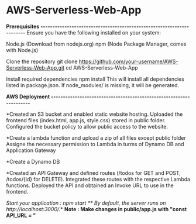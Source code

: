 # AWS-Serverless-Web-App

**Prerequisites ----------------------------------------------------------------------**
Ensure you have the following installed on your system:

Node.js (Download from nodejs.org)
npm (Node Package Manager, comes with Node.js)


Clone the repository
git clone https://github.com/your-username/AWS-Serverless-Web-App.git
cd AWS-Serverless-Web-App

Install required dependencies
npm install
This will install all dependencies listed in package.json. If node_modules/ is missing, it will be generated.

**AWS Deployment --------------------------------------------------------------------**

*Created an S3 bucket and enabled static website hosting.
 Uploaded the frontend files (index.html, app.js, style.css) stored in public folder.
 Configured the bucket policy to allow public access to the website.

*Create a lambda function and upload a zip of all files except public folder
 Assigne the necessary permission to Lambda in turms of Dynamo DB and Application Gateway

*Create a Dynamo DB

*Created an API Gateway and defined routes (/todos for GET and POST, /todos/{id} for DELETE).
 Integrated these routes with the respective Lambda functions.
 Deployed the API and obtained an Invoke URL to use in the frontend.

*Start your application : 
 npm start
** By default, the server runs on http://localhost:3000/.**
**Note : Make changes in public/app.js with "const API_URL = <API>"**
